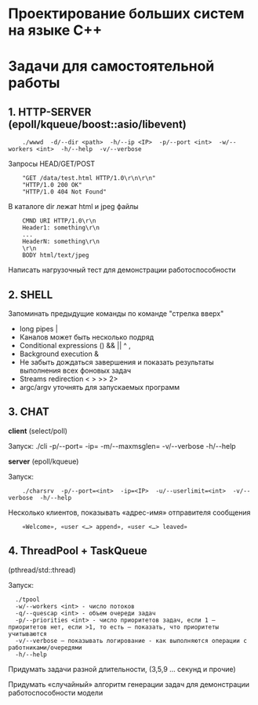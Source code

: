 # Проектирование больших систем на языке С++
# Задачи для самостоятельной работы


## 1. HTTP-SERVER (epoll/kqueue/boost::asio/libevent)

        ./wwwd  -d/--dir <path>  -h/--ip <IP>  -p/--port <int>  -w/--workers <int>  -h/--help  -v/--verbose

Запросы HEAD/GET/POST

        "GET /data/test.html HTTP/1.0\r\n\r\n"
        "HTTP/1.0 200 OK"        
        "HTTP/1.0 404 Not Found"

В каталоге dir лежат html и jpeg файлы

        CMND URI HTTP/1.0\r\n
        Header1: something\r\n
        ...
        HeaderN: something\r\n
        \r\n
        BODY html/text/jpeg

Написать нагрузочный тест для демонстрации работоспособности


## 2. SHELL	
Запоминать предыдущие команды по команде "стрелка вверх"

* long pipes |
* Каналов может быть несколько подряд
* Conditional expressions () && || ^ , 
* Background execution &
* Не забыть дождаться завершения и показать результаты выполнения всех фоновых задач
* Streams redirection < > >> 2>
* argc/argv уточнять для запускаемых программ


## 3. CHAT

**client** (select/poll)

Запуск:
        ./cli  -p/--port=<int>  -ip=<IP>  -m/--maxmsglen=<int>  -v/--verbose  -h/--help

**server** (epoll/kqueue)

Запуск:

        ./charsrv  -p/--port=<int>  -ip=<IP>  -u/--userlimit=<int>  -v/--verbose  -h/--help

Несколько клиентов, показывать «адрес-имя» отправителя сообщения

        «Welcome», «user <…> append», «user <…> leaved»


## 4. ThreadPool + TaskQueue
 (pthread/std::thread)
 
Запуск:

      ./tpool 
      -w/--workers <int> - число потоков
      -q/--quescap <int> - объем очереди задач
      -p/--priorities <int> - число приоритетов задач, если 1 – приоритетов нет, если >1, то есть – показать, что приоритеты учитываются
      -v/--verbose – показывать логирование - как выполняются операции с работниками/очередями
      -h/--help

Придумать задачи разной длительности, (3,5,9 … секунд и прочие)

Придумать «случайный» алгоритм генерации задач для демонстрации работоспособности модели

